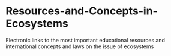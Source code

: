 # Resources-and-Concepts-in-Ecosystems
Electronic links to the most important educational resources and international concepts and laws on the issue of ecosystems
